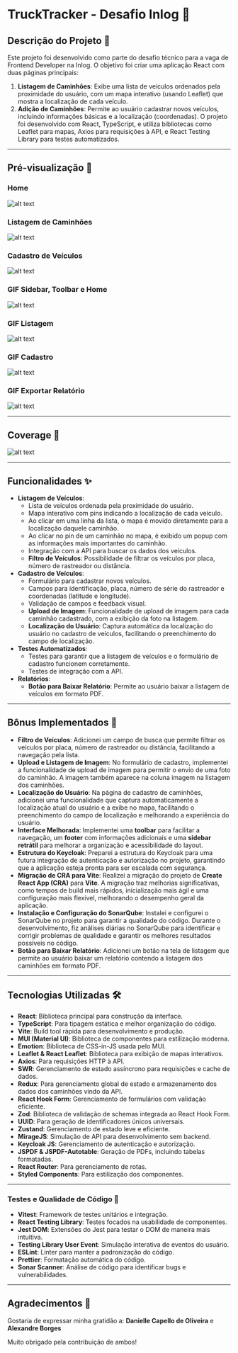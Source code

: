 # TruckTracker - Desafio Inlog 🚀

## Descrição do Projeto 📜

Este projeto foi desenvolvido como parte do desafio técnico para a vaga de Frontend Developer na Inlog. O objetivo foi criar uma aplicação React com duas páginas principais:

1. **Listagem de Caminhões**: Exibe uma lista de veículos ordenados pela proximidade do usuário, com um mapa interativo (usando Leaflet) que mostra a localização de cada veículo.
2. **Adição de Caminhões**: Permite ao usuário cadastrar novos veículos, incluindo informações básicas e a localização (coordenadas).
   O projeto foi desenvolvido com React, TypeScript, e utiliza bibliotecas como Leaflet para mapas, Axios para requisições à API, e React Testing Library para testes automatizados.

---

## Pré-visualização 🎥

### Home

![alt text](home-image.png)

### Listagem de Caminhões

![alt text](trucks-list.png)

### Cadastro de Veículos

![alt text](register-trucks.png)

### GIF Sidebar, Toolbar e Home

![alt text](home.gif)

### GIF Listagem

![alt text](list-trucks.gif)

### GIF Cadastro

![alt text](register.gif)

### GIF Exportar Relatório

![alt text](report.gif)

---

## Coverage 🧪

![alt text](tests-coverage.png)

---

## Funcionalidades ✨

- **Listagem de Veículos**:
  - Lista de veículos ordenada pela proximidade do usuário.
  - Mapa interativo com pins indicando a localização de cada veículo.
  - Ao clicar em uma linha da lista, o mapa é movido diretamente para a localização daquele caminhão.
  - Ao clicar no pin de um caminhão no mapa, é exibido um popup com as informações mais importantes do caminhão.
  - Integração com a API para buscar os dados dos veículos.
  - **Filtro de Veículos**: Possibilidade de filtrar os veículos por placa, número de rastreador ou distância.
- **Cadastro de Veículos**:
  - Formulário para cadastrar novos veículos.
  - Campos para identificação, placa, número de série do rastreador e coordenadas (latitude e longitude).
  - Validação de campos e feedback visual.
  - **Upload de Imagem**: Funcionalidade de upload de imagem para cada caminhão cadastrado, com a exibição da foto na listagem.
  - **Localização do Usuário**: Captura automática da localização do usuário no cadastro de veículos, facilitando o preenchimento do campo de localização.
- **Testes Automatizados**:
  - Testes para garantir que a listagem de veículos e o formulário de cadastro funcionem corretamente.
  - Testes de integração com a API.
- **Relatórios**:
  - **Botão para Baixar Relatório**: Permite ao usuário baixar a listagem de veículos em formato PDF.

---

## Bônus Implementados 🎁

- **Filtro de Veículos**: Adicionei um campo de busca que permite filtrar os veículos por placa, número de rastreador ou distância, facilitando a navegação pela lista.
- **Upload e Listagem de Imagem**: No formulário de cadastro, implementei a funcionalidade de upload de imagem para permitir o envio de uma foto do caminhão. A imagem também aparece na coluna imagem na listagem dos caminhões.
- **Localização do Usuário**: Na página de cadastro de caminhões, adicionei uma funcionalidade que captura automaticamente a localização atual do usuário e a exibe no mapa, facilitando o preenchimento do campo de localização e melhorando a experiência do usuário.
- **Interface Melhorada**: Implementei uma **toolbar** para facilitar a navegação, um **footer** com informações adicionais e uma **sidebar retrátil** para melhorar a organização e acessibilidade do layout.
- **Estrutura do Keycloak**: Preparei a estrutura do Keycloak para uma futura integração de autenticação e autorização no projeto, garantindo que a aplicação esteja pronta para ser escalada com segurança.
- **Migração de CRA para Vite**: Realizei a migração do projeto de **Create React App (CRA)** para **Vite**. A migração traz melhorias significativas, como tempos de build mais rápidos, inicialização mais ágil e uma configuração mais flexível, melhorando o desempenho geral da aplicação.
- **Instalação e Configuração do SonarQube**: Instalei e configurei o SonarQube no projeto para garantir a qualidade do código. Durante o desenvolvimento, fiz análises diárias no SonarQube para identificar e corrigir problemas de qualidade e garantir os melhores resultados possíveis no código.
- **Botão para Baixar Relatório**: Adicionei um botão na tela de listagem que permite ao usuário baixar um relatório contendo a listagem dos caminhões em formato PDF.

---

## Tecnologias Utilizadas 🛠️

- **React**: Biblioteca principal para construção da interface.
- **TypeScript**: Para tipagem estática e melhor organização do código.
- **Vite**: Build tool rápida para desenvolvimento e produção.
- **MUI (Material UI)**: Biblioteca de componentes para estilização moderna.
- **Emotion**: Biblioteca de CSS-in-JS usada pelo MUI.
- **Leaflet & React Leaflet**: Biblioteca para exibição de mapas interativos.
- **Axios**: Para requisições HTTP à API.
- **SWR**: Gerenciamento de estado assíncrono para requisições e cache de dados.
- **Redux**: Para gerenciamento global de estado e armazenamento dos dados dos caminhões vindo da API.
- **React Hook Form**: Gerenciamento de formulários com validação eficiente.
- **Zod**: Biblioteca de validação de schemas integrada ao React Hook Form.
- **UUID**: Para geração de identificadores únicos universais.
- **Zustand**: Gerenciamento de estado leve e eficiente.
- **MirageJS**: Simulação de API para desenvolvimento sem backend.
- **Keycloak JS**: Gerenciamento de autenticação e autorização.
- **JSPDF & JSPDF-Autotable**: Geração de PDFs, incluindo tabelas formatadas.
- **React Router**: Para gerenciamento de rotas.
- **Styled Components**: Para estilização dos componentes.

---

### Testes e Qualidade de Código 🧪

- **Vitest**: Framework de testes unitários e integração.
- **React Testing Library**: Testes focados na usabilidade de componentes.
- **Jest DOM**: Extensões do Jest para testar o DOM de maneira mais intuitiva.
- **Testing Library User Event**: Simulação interativa de eventos do usuário.
- **ESLint**: Linter para manter a padronização do código.
- **Prettier**: Formatação automática do código.
- **Sonar Scanner**: Análise de código para identificar bugs e vulnerabilidades.

---

## Agradecimentos 🙏

Gostaria de expressar minha gratidão a: **Danielle Capello de Oliveira** e **Alexandre Borges**

Muito obrigado pela contribuição de ambos!
